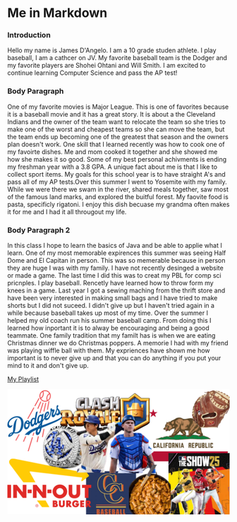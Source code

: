 # Me in Markdown
### Introduction

Hello my name is James D'Angelo. I am a 10 grade studen athlete. I play baseball, I am a cathcer on JV. My favorite baseball team is the Dodger and my favorite players are Shohei Ohtani and Will Smith. I am excited to continue learning Computer Science and pass the AP test!
### Body Paragraph
One of my favorite movies is Major League. This is one of favorites because it is a baseball movie and it has a great story. It is about a the Cleveland Indians and the owner of the team want to relocate the team so she tries to make one of the worst and cheapest teams so she can move the team, but the team ends up becoming one of the greatest that season and the owners plan doesn't work. One skill that I learned recently was how to cook one of my favoirte dishes. Me and mom cooked it together and she showed me how she makes it so good. Some of my best personal achivments is ending my freshman year with a 3.8 GPA. A unique fact about me is that I like to collect sport items. My goals for this school year is to have  straight A's and pass all of my AP tests.Over this summer I went to Yosemite with my family. While we were there we swam in the river, shared meals together, saw most of the famous land marks, and explored the buitful forest.  My faovite food is pasta, specificly rigatoni. I enjoy this dish becuase my grandma often makes it for me and I had it all througout my life. 

### Body Paragraph 2
In this class I hope to learn the basics of Java and be able to applie what I learn. One of my most memorable expirences this summer was seeing Half Dome and El Capitan in person. This was so memerable because in person they are huge I was with my family. I have not recently desinged a website or made a game. The last time I did this was to creat my PBL for comp sci pricnples. I play baseball. Rencetly have learned how to throw form my knees in a game. Last year I got a sewing maching from the thrift store and have been very interested in making small bags and I have tried to make shorts but I did not suceed. I didn't give up but I haven't tried again in a while because  baseball takes up most of my time. Over the summer I helped my old coach run his summer baseball camp. From doing this I learned how inportant it is to alway be encouraging and being a good teammate. One family tradition that my familt has is when we are eating Christmas dinner we do Christmas poppers. A memorie I had with my friend was playing wiffle ball with them. My expriences have shown me how important is to never give up and that you can do anything if you put your mind to it and don't give up. 

[My Playlist](https://open.spotify.com/playlist/2QvPPAxtoDneYRTnLet45y?si=8OjCong2Tj2B0O813idnHg)

![my collage](CompSciCollage.png)